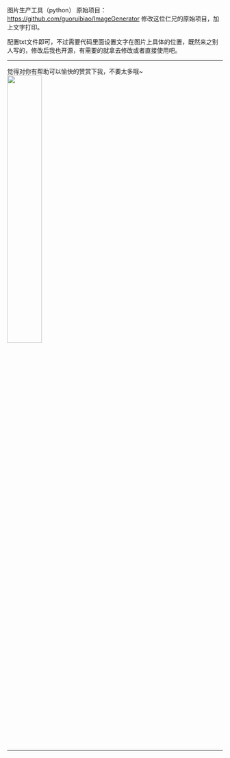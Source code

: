 图片生产工具（python）
原始项目：https://github.com/guoruibiao/ImageGenerator 修改这位仁兄的原始项目，加上文字打印。

配置txt文件即可，不过需要代码里面设置文字在图片上具体的位置，既然来之别人写的，修改后我也开源，有需要的就拿去修改或者直接使用吧。


***

觉得对你有帮助可以愉快的赞赏下我，不要太多哦~<br>
<img src="http://btlearn.com/wp-content/uploads/2018/03/xxxx.jpg" width="40%" height="40%">

***

